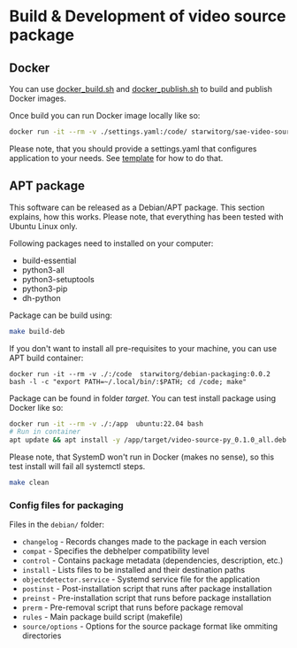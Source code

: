 # Build & Development of video source package

## Docker

You can use [docker_build.sh](docker_build.sh) and [docker_publish.sh](docker_publish.sh) to build and publish Docker images. 

Once build you can run Docker image locally like so:
```bash
docker run -it --rm -v ./settings.yaml:/code/ starwitorg/sae-video-source-py:1.1.0
```
Please note, that you should provide a settings.yaml that configures application to your needs. See [template](settings.template.yaml) for how to do that.

## APT package

This software can be released as a Debian/APT package. This section explains, how this works. Please note, that everything has been tested with Ubuntu Linux only.

Following packages need to installed on your computer:
* build-essential
* python3-all
* python3-setuptools 
* python3-pip
* dh-python

Package can be build using:
```bash
make build-deb
```

If you don't want to install all pre-requisites to your machine, you can use APT build container:
```
docker run -it --rm -v ./:/code  starwitorg/debian-packaging:0.0.2 bash -l -c "export PATH=~/.local/bin/:$PATH; cd /code; make"
```

Package can be found in folder _target_. You can test install package using Docker like so:
```bash
docker run -it --rm -v ./:/app  ubuntu:22.04 bash
# Run in container
apt update && apt install -y /app/target/video-source-py_0.1.0_all.deb
```

Please note, that SystemD won't run in Docker (makes no sense), so this test install will fail all systemctl steps.

```bash
make clean
```

### Config files for packaging

Files in the `debian/` folder:
- `changelog` - Records changes made to the package in each version
- `compat` - Specifies the debhelper compatibility level
- `control` - Contains package metadata (dependencies, description, etc.)
- `install` - Lists files to be installed and their destination paths
- `objectdetector.service` - Systemd service file for the application
- `postinst` - Post-installation script that runs after package installation
- `preinst` - Pre-installation script that runs before package installation
- `prerm` - Pre-removal script that runs before package removal
- `rules` - Main package build script (makefile)
- `source/options` - Options for the source package format like ommiting directories
